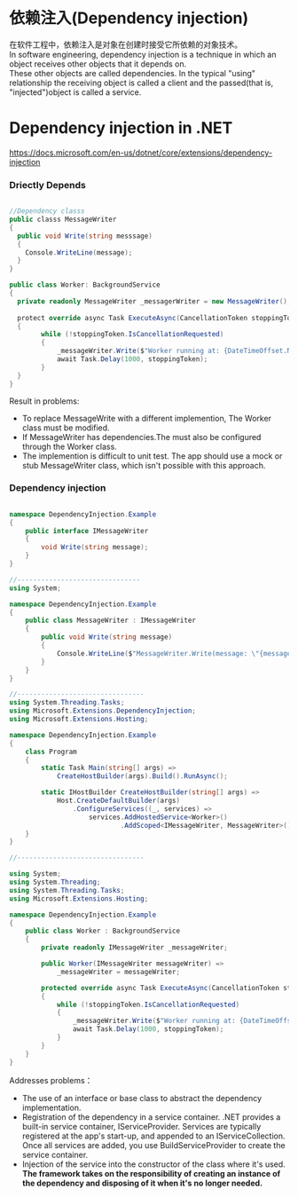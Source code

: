 # 依赖注入(Dependency injection)
在软件工程中，依赖注入是对象在创建时接受它所依赖的对象技术。  
In software engineering, dependency injection is a technique in which an object receives other objects that it depends on.  
These other objects are called dependencies. In the typical "using" relationship the receiving object is called a client and the passed(that is, "injected")object is called a service.

# Dependency injection in .NET
https://docs.microsoft.com/en-us/dotnet/core/extensions/dependency-injection

### Driectly Depends
```csharp

//Dependency classs
public classs MessageWriter
{
  public void Write(string messsage)
  {
    Console.WriteLine(message);
  }
}

public class Worker: BackgroundService
{
  private readonly MessageWriter _messagerWriter = new MessageWriter();
  
  protect override async Task ExecuteAsync(CancellationToken stoppingToken)
  {
        while (!stoppingToken.IsCancellationRequested)
        {
            _messageWriter.Write($"Worker running at: {DateTimeOffset.Now}");
            await Task.Delay(1000, stoppingToken);
        }
  }
}
```
Result in problems:

+ To replace MessageWrite with a different implemention, The Worker class must be modified.
+ If MessageWriter has dependencies.The must also be configured through the Worker class.
+ The implemention is difficult to unit test. The app should use a mock or stub MessageWriter class, which isn't possible with this approach.

### Dependency injection
```csharp

namespace DependencyInjection.Example
{
    public interface IMessageWriter
    {
        void Write(string message);
    }
}

//-------------------------------
using System;

namespace DependencyInjection.Example
{
    public class MessageWriter : IMessageWriter
    {
        public void Write(string message)
        {
            Console.WriteLine($"MessageWriter.Write(message: \"{message}\")");
        }
    }
}

//--------------------------------
using System.Threading.Tasks;
using Microsoft.Extensions.DependencyInjection;
using Microsoft.Extensions.Hosting;

namespace DependencyInjection.Example
{
    class Program
    {
        static Task Main(string[] args) =>
            CreateHostBuilder(args).Build().RunAsync();

        static IHostBuilder CreateHostBuilder(string[] args) =>
            Host.CreateDefaultBuilder(args)
                .ConfigureServices((_, services) =>
                    services.AddHostedService<Worker>()
                            .AddScoped<IMessageWriter, MessageWriter>());
    }
}

//--------------------------------

using System;
using System.Threading;
using System.Threading.Tasks;
using Microsoft.Extensions.Hosting;

namespace DependencyInjection.Example
{
    public class Worker : BackgroundService
    {
        private readonly IMessageWriter _messageWriter;

        public Worker(IMessageWriter messageWriter) =>
            _messageWriter = messageWriter;

        protected override async Task ExecuteAsync(CancellationToken stoppingToken)
        {
            while (!stoppingToken.IsCancellationRequested)
            {
                _messageWriter.Write($"Worker running at: {DateTimeOffset.Now}");
                await Task.Delay(1000, stoppingToken);
            }
        }
    }
}
```
Addresses problems：
+ The use of an interface or base class to abstract the dependency implementation.
+ Registration of the dependency in a service container. .NET provides a built-in service container, IServiceProvider.
Services are typically registered at the app's start-up, and appended to an IServiceCollection. Once all services are added, you use BuildServiceProvider to create the service container.
+ Injection of the service into the constructor of the class where it's used. **The framework takes on the responsibility of creating an instance of the dependency and disposing of it when it's no longer needed.**
